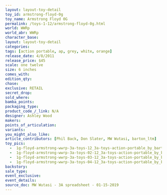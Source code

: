 ```yaml
---
layout: layout-toy-detail 
toy_id: armstrong-floyd-0g
toy_name: Armstrong Floyd 0G
permalink: /toys-1-12/armstrong-floyd-0g.html
world: WWRp
world_abr: WWRp
character_base: 
layout: layout-toy-detail
categories: 
tags: [action portable, ap, grey, white, orange]
release_date: 4/8/2011
release_price: $45 
scale: one twelve
size: 6 inches
comes_with: 
edition_qty: 
chase: 
exclusive: RETAIL
secret_drop: 
sold_where: 
bamba_points: 
packaging_type: 
product_code_/_link: N/A
designer: Ashley Wood
makers: 
points_of_articulation: 
variants: 
you_might_also_like: 
article_contributors: [Phil Back, Don Slater, MW Wutasi, barton_ltm]
toy_pics: 
  -  1g-floyd-armstrong-wwrp-3a-toys-12_3a-toys-action-portable_by_barton_ltm-via-instagram.jpg
  -  1g-floyd-armstrong-wwrp-3a-toys-02-12_3a-toys-action-portable_by_barton_ltm-via-instagram.jpg
  -  1g-floyd-armstrong-wwrp-3a-toys-03-12_3a-toys-action-portable_by_barton_ltm-via-instagram.jpg
  -  1g-floyd-armstrong-wwrp-3a-toys-04-12_3a-toys-action-portable_by_barton_ltm-via-instagram.jpg
backstory: 
sale_type: 
event_exclusive: 
event_details: 
source_doc: MW Wutasi - 3A spreadsheet - 01-15-2019
---
```

